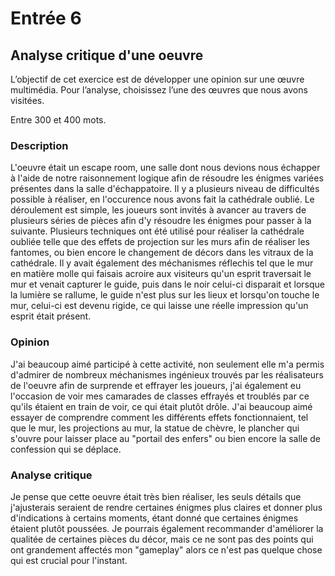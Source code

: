 # Entrée 6
## Analyse critique d'une oeuvre

L’objectif de cet exercice est de développer une opinion sur une œuvre multimédia. Pour l’analyse, choisissez l’une des œuvres que nous avons visitées. 

Entre 300 et 400 mots. 

### Description
L'oeuvre était un escape room, une salle dont nous devions nous échapper à l'aide de notre raisonnement logique afin de résoudre les énigmes variées présentes dans la salle d'échappatoire. Il y a plusieurs niveau de difficultés possible à réaliser, en l'occurence nous avons fait la cathédrale oublié. Le déroulement est simple, les joueurs sont invités à avancer au travers de plusieurs séries de pièces afin d'y résoudre les énigmes pour passer à la suivante. Plusieurs techniques ont été utilisé pour réaliser la cathédrale oubliée telle que des effets de projection sur les murs afin de réaliser les fantomes, ou bien encore le changement de décors dans les vitraux de la cathédrale. Il y avait également des méchanismes réflechis tel que le mur en matière molle qui faisais acroire aux visiteurs qu'un esprit traversait le mur et venait capturer le guide, puis dans le noir celui-ci disparait et lorsque la lumière se rallume, le guide n'est plus sur les lieux et lorsqu'on touche le mur, celui-ci est devenu rigide, ce qui laisse une réelle impression qu'un esprit était présent.

### Opinion
J'ai beaucoup aimé participé à cette activité, non seulement elle m'a permis d'admirer de nombreux méchanismes ingénieux trouvés par les réalisateurs de l'oeuvre afin de surprende et effrayer les joueurs, j'ai également eu l'occasion de voir mes camarades de classes effrayés et troublés par ce qu'ils étaient en train de voir, ce qui était plutôt drôle. J'ai beaucoup aimé essayer de comprendre comment les différents effets fonctionnaient, tel que le mur, les projections au mur, la statue de chèvre, le plancher qui s'ouvre pour laisser place au "portail des enfers" ou bien encore la salle de confession qui se déplace.

### Analyse critique
Je pense que cette oeuvre était très bien réaliser, les seuls détails que j'ajusterais seraient de rendre certaines énigmes plus claires et donner plus d'indications à certains moments, étant donné que certaines énigmes étaient plutôt poussées. Je pourrais également recommander d'améliorer la qualitée de certaines pièces du décor, mais ce ne sont pas des points qui ont grandement affectés mon "gameplay" alors ce n'est pas quelque chose qui est crucial pour l'instant.
